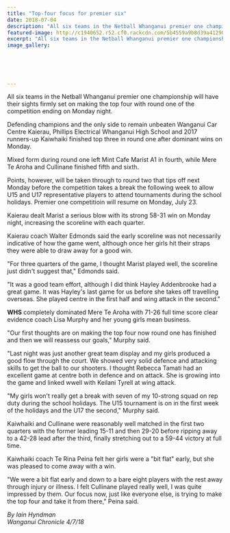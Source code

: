 ```yaml
---
title: "Top-four focus for premier six"
date: 2018-07-04
description: "All six teams in the Netball Whanganui premier one championship will have their sights firmly set on making the top four..."
featured-image: http://c1940652.r52.cf0.rackcdn.com/5b4559a9b8d39a4129000432/Photo-of-netball-going-through-net.jpg
excerpt: "All six teams in the Netball Whanganui premier one championship will have their sights firmly set on making the top four with round one of the competition ending on Monday night."
image_gallery:
    
    
    
    
    
---
```


<p class="element element-paragraph">All six teams in the Netball Whanganui premier one championship will have their sights firmly set on making the top four with round one of the competition ending on Monday night.</p>
<p class="element element-paragraph">Defending champions and the only side to remain unbeaten Wanganui Car Centre Kaierau, Phillips Electrical Whanganui High School and 2017 runners-up Kaiwhaiki finished top three in round one after dominant wins on Monday.</p>
<p class="element element-paragraph">Mixed form during round one left&nbsp;Mint Cafe Marist A1 in fourth, while Mere Te Aroha and Cullinane finished fifth and sixth.</p>
<p class="element element-paragraph">Points, however, will be taken through to round two that tips off next Monday before the competition takes a break the following week to allow U15 and U17 representative players to attend tournaments during the school holidays. Premier one competitioin will resume on Monday, July 23.</p>
<p class="element element-paragraph">Kaierau dealt Marist a serious blow with its strong 58-31 win on Monday night, increasing the scoreline with each quarter.</p>
<p class="element element-paragraph">Kaierau coach Walter Edmonds said the early scoreline was not necessarily indicative of how the game went, although once her girls hit their straps they were able to draw away for a good win.</p>
<p class="element element-paragraph">"For three quarters of the game, I thought Marist played well, the scoreline just didn't suggest that," Edmonds said.</p>
<p class="element element-paragraph">"It was a good team effort, although I did think Hayley Addenbrooke had a great game. It was Hayley's last game for us before she takes off travelling overseas. She played centre in the first half and wing attack in the second."</p>
<p class="element element-paragraph"><strong>WHS</strong> completely dominated Mere Te Aroha with 71-26 full time score clear evidence coach Lisa Murphy and her young girls mean business.</p>
<p class="element element-paragraph">"Our first thoughts are on making the top four now round one has finished and then we will reassess our goals," Murphy said.</p>
<p class="element element-paragraph">"Last night was just another great team display and my girls produced a good flow through the court. We showed very solid defence and attacking skills to get the ball to our shooters. I thought Rebecca Tamati had an excellent game at centre both in defence and on attack. She is growing into the game and linked wwell with Keilani Tyrell at wing attack.</p>
<p class="element element-paragraph">"My girls won't really get a break with seven of my 10-strong squad on rep duty during the school holidays. The U15 tournament is on in the first week of the holidays and the U17 the second," Murphy said.</p>
<p class="element element-paragraph">Kaiwhaiki and Cullinane were reasonably well matched in the first two quarters with the former leading 15-11 and then 29-20 before ripping away to a 42-28 lead after the third, finally stretching out to a 59-44 victory at full time.</p>
<p class="element element-paragraph">Kaiwhaiki coach Te Rina Peina felt her girls were a "bit flat" early, but she was pleased to come away with a win.</p>
<p class="element element-paragraph">"We were a bit flat early and down to a bare eight players with the rest away through injury or illness. I felt Cullinane played really well, I was quite impressed by them. Our focus now, just like everyone else, is trying to make the top four and take it from there," Peina said.</p>
<p class="element element-paragraph"><em>By Iain Hyndman</em><br /><em>Wanganui Chronicle 4/7/18</em></p>

